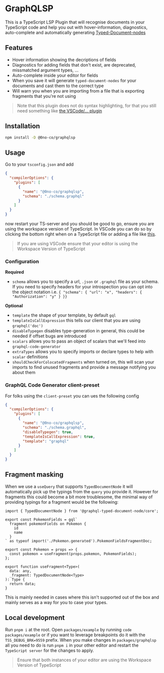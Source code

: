 # GraphQLSP

This is a TypeScript LSP Plugin that will recognise documents in your
TypeScript code and help you out with hover-information, diagnostics,
auto-complete and automatically generating [Typed-Document-nodes](https://the-guild.dev/graphql/codegen/plugins/typescript/typed-document-node)

## Features

- Hover information showing the decriptions of fields
- Diagnostics for adding fields that don't exist, are deprecated, missmatched argument types, ...
- Auto-complete inside your editor for fields
- When you save it will generate `typed-document-nodes` for your documents and cast them to the correct type
- Will warn you when you are importing from a file that is exporting fragments that you're not using

> Note that this plugin does not do syntax highlighting, for that you still need something like
> [the VSCode/... plugin](https://marketplace.visualstudio.com/items?itemName=GraphQL.vscode-graphql-syntax)

## Installation

```sh
npm install -D @0no-co/graphqlsp
```

## Usage

Go to your `tsconfig.json` and add

```json
{
  "compilerOptions": {
    "plugins": [
      {
        "name": "@0no-co/graphqlsp",
        "schema": "./schema.graphql"
      }
    ]
  }
}
```

now restart your TS-server and you should be good to go, ensure you are using the
workspace version of TypeScript. In VSCode you can do so by clicking the bottom right
when on a TypeScript file or adding a file like [this](https://github.com/0no-co/GraphQLSP/blob/main/packages/example/.vscode/settings.json).

> If you are using VSCode ensure that your editor is using the Workspace Version of TypeScript

### Configuration

**Required**

- `schema` allows you to specify a url, `.json` or `.graphql` file as your schema. If you need to specify headers for your introspection
  you can opt into the object notation i.e. `{ "schema": { "url": "x", "headers": { "Authorization": "y" } }}`

**Optional**

- `template` the shape of your template, by default `gql`
- `templateIsCallExpression` this tells our client that you are using `graphql('doc')`
- `disableTypegen` disables type-generation in general, this could be needed if offset bugs are introduced
- `scalars` allows you to pass an object of scalars that we'll feed into `graphql-code-generator`
- `extraTypes` allows you to specify imports or declare types to help with `scalar` definitions
- `shouldCheckForColocatedFragments` when turned on, this will scan your imports to find
  unused fragments and provide a message notifying you about them

### GraphQL Code Generator client-preset

For folks using the `client-preset` you can ues the following config

```json
{
  "compilerOptions": {
    "plugins": [
      {
        "name": "@0no-co/graphqlsp",
        "schema": "./schema.graphql",
        "disableTypegen": true,
        "templateIsCallExpression": true,
        "template": "graphql"
      }
    ]
  }
}
```

## Fragment masking

When we use a `useQuery` that supports `TypedDocumentNode` it will automatically pick up the typings
from the `query` you provide it. However for fragments this could become a bit more troublesome, the
minimal way of providing typings for a fragment would be the following:

```tsx
import { TypedDocumentNode } from '@graphql-typed-document-node/core';

export const PokemonFields = gql`
  fragment pokemonFields on Pokemon {
    id
    name
  }
` as typeof import('./Pokemon.generated').PokemonFieldsFragmentDoc;

export const Pokemon = props => {
  const pokemon = useFragment(props.pokemon, PokemonFields);
};

export function useFragment<Type>(
  data: any,
  _fragment: TypedDocumentNode<Type>
): Type {
  return data;
}
```

This is mainly needed in cases where this isn't supported out of the box and mainly serves as a way
for you to case your types.

## Local development

Run `pnpm i` at the root. Open `packages/example` by running `code packages/example` or if you want to leverage
breakpoints do it with the `TSS_DEBUG_BRK=9559` prefix. When you make changes in `packages/graphqlsp` all you need
to do is run `pnpm i` in your other editor and restart the `TypeScript server` for the changes to apply.

> Ensure that both instances of your editor are using the Workspace Version of TypeScript
